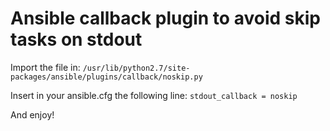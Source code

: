 # Ansible callback plugin to avoid skip tasks on stdout

Import the file in:
`/usr/lib/python2.7/site-packages/ansible/plugins/callback/noskip.py`

Insert in your ansible.cfg the following line:
`stdout_callback = noskip`

And enjoy!
